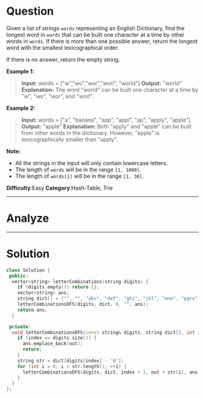 
# Question

Given a list of strings  `words`  representing an English Dictionary, find the longest word in  `words`  that can be built one character at a time by other words in  `words`. If there is more than one possible answer, return the longest word with the smallest lexicographical order.

If there is no answer, return the empty string.

**Example 1:**  

> **Input:** 
> words = ["w","wo","wor","worl", "world"]
> **Output:** "world"
> **Explanation:** 
> The word "world" can be built one character at a time by "w", "wo", "wor", and "worl".

**Example 2:**  

> **Input:** 
> words = ["a", "banana", "app", "appl", "ap", "apply", "apple"]
> **Output:** "apple"
> **Explanation:** 
> Both "apply" and "apple" can be built from other words in the dictionary. However, "apple" is lexicographically smaller than "apply".

**Note:**

- All the strings in the input will only contain lowercase letters.
- The length of  `words`  will be in the range  `[1, 1000]`.
- The length of  `words[i]`  will be in the range  `[1, 30]`.

**Difficulty**:Easy
**Category**:Hash-Table, Trie


------------

# Analyze

------------

# Solution

```cpp
class Solution {
 public:
  vector<string> letterCombinations(string digits) {
    if (digits.empty()) return {};
    vector<string> ans;
    string dict[] = {"", "", "abc", "def", "ghi", "jkl", "mno", "pqrs", "tuv", "wxyz"};
    letterCombinationsDFS(digits, dict, 0, "", ans);
    return ans;
  }

 private:
  void letterCombinationsDFS(const string& digits, string dict[], int index, string out, vector<string>& ans) {
    if (index == digits.size()) {
      ans.emplace_back(out);
      return;
    }
    string str = dict[digits[index] - '0'];
    for (int i = 0; i < str.length(); ++i) {
      letterCombinationsDFS(digits, dict, index + 1, out + str[i], ans);
    }
  }
};
```

